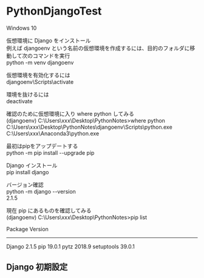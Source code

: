 # PythonDjangoTest

Windows 10

仮想環境に Django をインストール  
例えば djangoenv という名前の仮想環境を作成するには、目的のフォルダに移動して次のコマンドを実行  
python -m venv djangoenv

仮想環境を有効化するには  
djangoenv\Scripts\activate

環境を抜けるには  
deactivate

確認のために仮想環境に入り where python してみる  
(djangoenv) C:\Users\xxx\Desktop\PythonNotes>where python  
C:\Users\xxx\Desktop\PythonNotes\djangoenv\Scripts\python.exe  
C:\Users\xxx\Anaconda3\python.exe

最初はpipをアップデートする  
python -m pip install --upgrade pip

Django インストール  
pip install django

バージョン確認  
python -m django --version  
2.1.5

現在 pip にあるものを確認してみる  
(djangoenv) C:\Users\xxx\Desktop\PythonNotes>pip list
  
  Package    Version
  ---------- -------
  Django     2.1.5
  pip        19.0.1
  pytz       2018.9
  setuptools 39.0.1

## Django 初期設定

